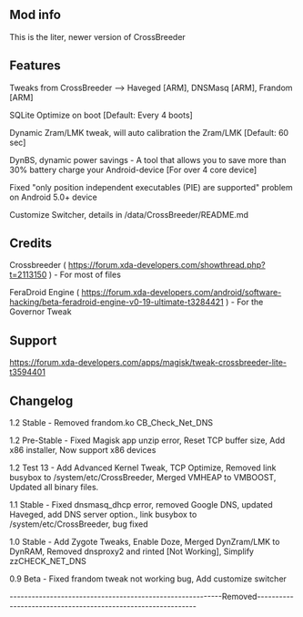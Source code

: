 ## Mod info

This is the liter, newer version of CrossBreeder 

## Features

Tweaks from CrossBreeder --> Haveged [ARM], DNSMasq [ARM], Frandom [ARM]

SQLite Optimize on boot [Default: Every 4 boots]

Dynamic Zram/LMK tweak, will auto calibration the Zram/LMK [Default: 60 sec]

DynBS, dynamic power savings - A tool that allows you to save more than 30% battery charge your Android-device [For over 4 core device]

Fixed "only position independent executables (PIE) are supported" problem on Android 5.0+ device

Customize Switcher, details in /data/CrossBreeder/README.md

## Credits

Crossbreeder ( https://forum.xda-developers.com/showthread.php?t=2113150 ) - For most of files

FeraDroid Engine ( https://forum.xda-developers.com/android/software-hacking/beta-feradroid-engine-v0-19-ultimate-t3284421 ) - For the Governor Tweak

## Support

https://forum.xda-developers.com/apps/magisk/tweak-crossbreeder-lite-t3594401

## Changelog

1.2 Stable - Removed frandom.ko CB_Check_Net_DNS

1.2 Pre-Stable - Fixed Magisk app unzip error, Reset TCP buffer size, Add x86 installer, Now support x86 devices

1.2 Test 13 - Add Advanced Kernel Tweak, TCP Optimize, Removed link busybox to /system/etc/CrossBreeder, Merged VMHEAP to VMBOOST, Updated all binary files.

1.1 Stable - Fixed dnsmasq_dhcp error, removed Google DNS, updated Haveged, add DNS server option., link busybox to /system/etc/CrossBreeder, bug fixed

1.0 Stable - Add Zygote Tweaks, Enable Doze, Merged DynZram/LMK to DynRAM, Removed dnsproxy2 and rinted [Not Working], Simplify zzCHECK_NET_DNS

0.9 Beta - Fixed frandom tweak not working bug, Add customize switcher

----------------------------------------------------------Removed-------------------------------------------------------------
